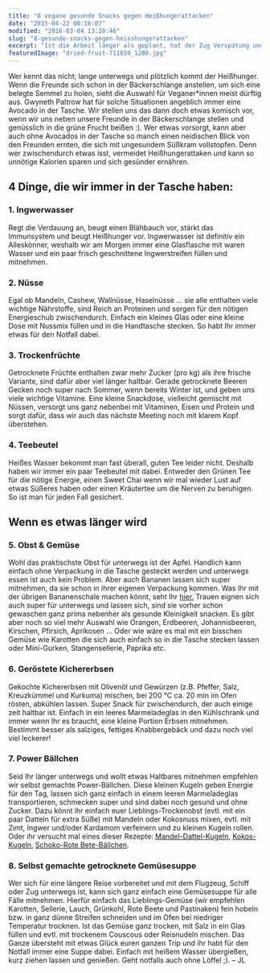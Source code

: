 ```yaml
---
title: "8 vegane gesunde Snacks gegen Heißhungerattacken"
date: "2015-04-22 00:16:07"
modified: "2016-03-04 13:28:46"
slug: "8-gesunde-snacks-gegen-heisshungerattacken"
excerpt: "Ist die Arbeit länger als geplant, hat der Zug Verspätung und keine Essenspause in sicht. Mit diesen Tipps wappnet ihr euch gegen Heißhungerattacken und esst dadurch ausgeglichener und gesünder."
featuredImage: "dried-fruit-711659_1280.jpg"
---
```


Wer kennt das nicht; lange unterwegs und plötzlich kommt der Heißhunger. Wenn die Freunde sich schon in der Bäckerschlange anstellen, um sich eine belegte Semmel zu holen, sieht die Auswahl für Veganer\*innen meist dürftig aus. Gwyneth Paltrow hat für solche Situationen angeblich immer eine Avocado in der Tasche. Wir stellen uns das dann doch etwas komisch vor, wenn wir uns neben unsere Freunde in der Bäckerschlange stellen und genüsslich in die grüne Frucht beißen :). Wer etwas vorsorgt, kann aber auch ohne Avocados in der Tasche so manch einen neidischen Blick von den Freunden ernten, die sich mit ungesundem Süßkram vollstopfen. Denn wer zwischendurch etwas isst, vermeidet Heißhungerattaken und kann so unnötige Kalorien sparen und sich gesünder ernähren.

## 4 Dinge, die wir immer in der Tasche haben:

### 1\. Ingwerwasser

Regt die Verdauung an, beugt einen Blähbauch vor, stärkt das Immunsystem und beugt Heißhunger vor. Ingwerwasser ist definitiv ein Alleskönner, weshalb wir am Morgen immer eine Glasflasche mit waren Wasser und ein paar frisch geschnittene Ingwerstreifen füllen und mitnehmen.

### 2\. Nüsse

Egal ob Mandeln, Cashew, Wallnüsse, Haselnüsse … sie alle enthalten viele wichtige Nährstoffe, sind Reich an Proteinen und sorgen für den nötigen Energieschub zwischendurch. Einfach ein kleines Glas oder eine kleine Dose mit Nussmix füllen und in die Handtasche stecken. So habt Ihr immer etwas für den Notfall dabei.

### 3\. Trockenfrüchte

Getrocknete Früchte enthalten zwar mehr Zucker (pro kg) als ihre frische Variante, sind dafür aber viel länger haltbar. Gerade getrocknete Beeren Gecken noch super nach Sommer, wenn bereits Winter ist, und geben uns viele wichtige Vitamine. Eine kleine Snackdose, vielleicht gemischt mit Nüssen, versorgt uns ganz nebenbei mit Vitaminen, Eisen und Protein und sorgt dafür, dass wir auch das nächste Meeting noch mit klarem Kopf überstehen.

### 4\. Teebeutel

Heißes Wasser bekommt man fast überall, guten Tee leider nicht. Deshalb haben wir immer ein paar Teebeutel mit dabei. Entweder den Grünen Tee für die nötige Energie, einen Sweet Chai wenn wir mal wieder Lust auf etwas Süßeres haben oder einen Kräutertee um die Nerven zu beruhigen. So ist man für jeden Fall gesichert.

## Wenn es etwas länger wird

### 5\. Obst & Gemüse

Wohl das praktischste Obst für unterwegs ist der Apfel. Handlich kann einfach ohne Verpackung in die Tasche gesteckt werden und unterwegs essen ist auch kein Problem. Aber auch Bananen lassen sich super mitnehmen, da sie schon in ihrer eigenen Verpackung kommen. Was Ihr mit der übrigen Bananenschale machen könnt, seht Ihr [hier.](https://www.veganblatt.com/gegen-lebensmittel-verschwendung) Trauen eignen sich auch super für unterwegs und lassen sich, sind sie vorher schon gewaschen ganz prima nebenher als gesunde Kleinigkeit snacken. Es gibt aber noch so viel mehr Auswahl wie Orangen, Erdbeeren, Johannisbeeren, Kirschen, Pfirsich, Aprikosen … Oder wie wäre es mal mit ein bisschen Gemüse wie Karotten die sich auch einfach so in die Tasche stecken lassen oder Mini-Gurken, Stangensellerie, Paprika etc.

### 6\. Geröstete Kichererbsen

Gekochte Kichererbsen mit Olivenöl und Gewürzen (z.B. Pfeffer, Salz, Kreuzkümmel und Kurkuma) mischen, bei 200 °C ca. 20 min im Ofen rösten, abkühlen lassen. Super Snack für zwischendurch, der auch einige zeit haltbar ist. Einfach in ein leeres Marmeladeglas in den Kühlschrank und immer wenn Ihr es braucht, eine kleine Portion Erbsen mitnehmen. Bestimmt besser als salziges, fettiges Knabbergebäck und dazu noch viel viel leckerer!

### 7\. Power Bällchen

Seid Ihr länger unterwegs und wollt etwas Haltbares mitnehmen empfehlen wir selbst gemachte Power-Bällchen. Diese kleinen Kugeln geben Energie für den Tag, lassen sich ganz einfach in einem leeren Marmeladeglas transportieren, schmecken super und sind dabei noch gesund und ohne Zucker. Dazu könnt ihr einfach euer Lieblings-Trockenobst (evtl. mit ein paar Datteln für extra Süße) mit Mandeln oder Kokosnuss mixen, evtl. mit Zimt, Ingwer und/oder Kardamom verfeinern und zu kleinen Kugeln rollen. Oder ihr versucht mal eines dieser Rezepte: [Mandel-Dattel-Kugeln](https://www.veganblatt.com/mandel-dattel-kugeln), [Kokos-Kugeln](https://www.veganblatt.com/rohkoestliche-raffaello), [Schoko-Rote Bete-Bällchen](https://www.veganblatt.com/schokopralinen-gewissen-extra).

### 8\. Selbst gemachte getrocknete Gemüsesuppe

Wer sich für eine längere Reise vorbereitet und mit dem Flugzeug, Schiff oder Zug unterwegs ist, kann sich ganz einfach eine Gemüsesuppe für alle Fälle mitnehmen. Hierfür einfach das Lieblings-Gemüse (wir empfehlen Karotten, Sellerie, Lauch, Grünkohl, Rote Beete und Pastinaken) fein hobeln bzw. in ganz dünne Streifen schneiden und im Ofen bei niedriger Temperatur trocknen. Ist das Gemüse ganz trocken, mit Salz in ein Glas füllen und evtl. mit trockenem Couscous oder Reisnudeln mischen. Das Ganze übersteht mit etwas Glück euren ganzen Trip und ihr habt für den Notfall immer eine Suppe dabei. Einfach mit heißem Wasser übergießen, kurz ziehen lassen und genießen. Geht notfalls auch ohne Löffel ;). – JL